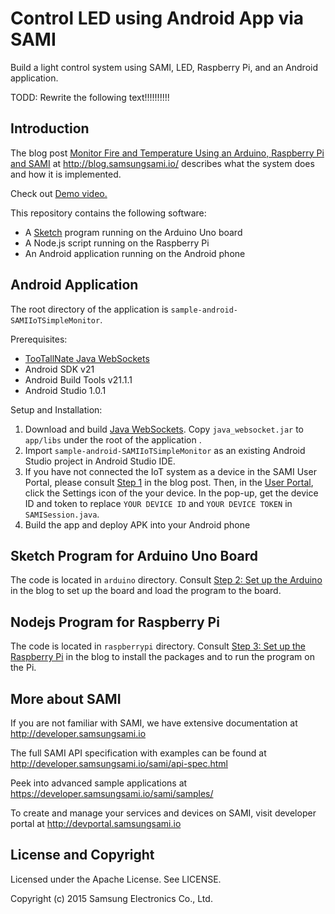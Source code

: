 # Control LED using Android App via SAMI

Build a light control system using SAMI, LED, Raspberry Pi, and an Android application. 

TODD: Rewrite the following text!!!!!!!!!!

Introduction
-------------

The blog post [Monitor Fire and Temperature Using an Arduino, Raspberry Pi and SAMI](https://blog.samsungsami.io/development/iot/mobile/2015/08/27/monitor-fire-and-temperature-using-an-arduino-raspberry-pi-and-sami.html) at http://blog.samsungsami.io/ describes what the system does and how it is implemented.

Check out [Demo video.](https://blog.samsungsami.io/development/iot/mobile/2015/08/27/monitor-fire-and-temperature-using-an-arduino-raspberry-pi-and-sami.html#demo-video)

This repository contains the following software:

 - A [Sketch](https://www.arduino.cc/en/Guide/Environment#toc2) program running on the Arduino Uno board
 - A Node.js script running on the Raspberry Pi
 - An Android application running on the Android phone

Android Application
-------------

The root directory of the application is `sample-android-SAMIIoTSimpleMonitor`.

Prerequisites:

 * [TooTallNate Java WebSockets](https://github.com/TooTallNate/Java-WebSocket)
 * Android SDK v21
 * Android Build Tools v21.1.1
 * Android Studio 1.0.1

Setup and Installation:

 1. Download and build [Java WebSockets](https://github.com/TooTallNate/Java-WebSocket). Copy `java_websocket.jar` to `app/libs` under the root of the application .
 2. Import `sample-android-SAMIIoTSimpleMonitor` as an existing Android Studio project in Android Studio IDE.
 3. If you have not connected the IoT system as a device in the SAMI User Portal, please consult [Step 1](//link_to_blog#step-1-connect-a-device-in-the-sami-user-portal) in the blog post. Then, in the [User Portal](https://portal.samsungsami.io), click the Settings icon of the your device. In the pop-up, get the device ID and token to replace `YOUR DEVICE ID` and `YOUR DEVICE TOKEN` in `SAMISession.java`.
 4. Build the app and deploy APK into your Android phone

Sketch Program for Arduino Uno Board
-------------

The code is located in `arduino` directory. Consult [Step 2: Set up the Arduino](https://blog.samsungsami.io/development/iot/mobile/2015/08/27/monitor-fire-and-temperature-using-an-arduino-raspberry-pi-and-sami.html#step-2-set-up-the-arduino) in the blog to set up the board and load the program to the board.

Nodejs Program for Raspberry Pi
-------------

The code is located in `raspberrypi` directory. Consult [Step 3: Set up the Raspberry Pi](https://blog.samsungsami.io/development/iot/mobile/2015/08/27/monitor-fire-and-temperature-using-an-arduino-raspberry-pi-and-sami.html#step-3-set-up-the-raspberry-pi) in the blog to install the packages and to run the program on the Pi.

More about SAMI
---------------

If you are not familiar with SAMI, we have extensive documentation at http://developer.samsungsami.io

The full SAMI API specification with examples can be found at http://developer.samsungsami.io/sami/api-spec.html

Peek into advanced sample applications at https://developer.samsungsami.io/sami/samples/

To create and manage your services and devices on SAMI, visit developer portal at http://devportal.samsungsami.io

License and Copyright
---------------------

Licensed under the Apache License. See LICENSE.

Copyright (c) 2015 Samsung Electronics Co., Ltd.
